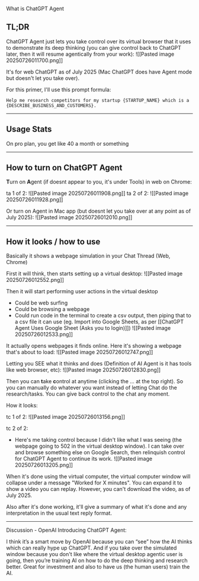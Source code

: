 What is ChatGPT Agent
## TL;DR

ChatGPT Agent just lets you take control over its virtual browser that it uses to demonstrate its deep thinking (you can give control back to ChatGPT later, then it will resume agentically from your work):
![[Pasted image 20250726011700.png]]

It's for web ChatGPT as of July 2025 (Mac ChatGPT does have Agent mode but doesn't let you take over).

For this primer, I'll use this prompt formula:
```
Help me research competitors for my startup {STARTUP_NAME} which is a {DESCRIBE_BUSINESS_AND_CUSTOMERS}.
```

---


## Usage Stats

On pro plan, you get like 40 a month or something


---


## How to turn on ChatGPT Agent

**T**urn on **A**gent (if doesnt appear to you, it's under Tools) in web on Chrome:

ta 1 of 2:
![[Pasted image 20250726011908.png]]
ta 2 of 2:
![[Pasted image 20250726011928.png]]

Or turn on Agent in Mac app (but doesnt let you take over at any point as of July 2025):
![[Pasted image 20250726012010.png]]

---

## How it looks / how to use

Basically it shows a webpage simulation in your Chat Thread (Web, Chrome)

First it will think, then starts setting up a virtual desktop:
![[Pasted image 20250726012552.png]]

Then it will start performing user actions in the virtual desktop
- Could be web surfing
- Could be browsing a webpage
- Could run code in the terminal to create a csv output, then piping that to a csv file it can use (eg. Import into Google Sheets, as per [[ChatGPT Agent Uses Google Sheet (Asks you to login)]])
![[Pasted image 20250726012533.png]]


It actually opens webpages it finds online. Here it's showing a webpage that's about to load:
![[Pasted image 20250726012747.png]]


Letting you SEE what it thinks and does (Definition of AI Agent is it has tools like web browser, etc):
![[Pasted image 20250726012830.png]]


Then you can **t**ake **c**ontrol at anytime (clicking the … at the top right). So you can manually do whatever you want instead of letting Chat do the research/tasks. You can give back control to the chat any moment.  
  
How it looks:

tc 1 of 2:
![[Pasted image 20250726013156.png]]

tc 2 of 2:
- Here's me taking control because I didn't like what I was seeing (the webpage going to 502 in the virtual desktop window). I can take over and browse something else on Google Search, then relinquish control for ChatGPT Agent to continue its work.
![[Pasted image 20250726013205.png]]

When it's done using the virtual computer, the virtual computer window will collapse under a message "Worked for X minutes". You can expand it to show a video you can replay. However, you can't download the video, as of July 2025.

Also after it's done working, it'll give a summary of what it's done and any interpretation in the usual text reply format.

---


Discussion - OpenAI Introducing ChatGPT Agent:

I think it’s a smart move by OpenAI because you can “see” how the AI thinks which can really  hype up ChatGPT. And if you take over the simulated window because you don't like where the virtual desktop agentic user is going, then you’re training AI on how to do the deep thinking and research better. Great for investment and also to have us (the human users) train the AI.

